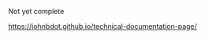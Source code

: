 <p>Not yet complete</p>
<p><a href="https://johnbdot.github.io/technical-documentation-page/">https://johnbdot.github.io/technical-documentation-page/</a></p>